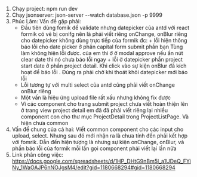 1. Chạy project: npm run dev
2. Chạy jsonserver: json-server --watch database.json -p 9999
3. Phúc Lâm: Vấn đề gặp phải:
   - Đầu tiên dùng fomik để validate nhưng datepicker của antd với react formik có vẻ bị conifg
     nên là phải viết riêng onChange, onBlur riêng cho datepicker không dùng trực tiếp của formik đc: + lỗi hiện thông báo lỗi cho date picker ở phần capital form submit phần bạn Tùng làm không hiện lỗi được. của em thì ở ở modal approve nếu ấn nút clear date thì nó chưa báo lỗi ngay + lỗi ở datepicker phần project start date ở phần project detail. Khi click vào sự kiện onBlur đã kích hoạt để báo lỗi . Đúng ra phải chờ khi thoát khỏi datepicker mới báo lỗi
   - Lỗi tương tự với multi select của antd cũng phải viết onChange onBlur riêng
   - Một vấn là hiệu ứng upload file rất xấu nhưng không fix được
   - Vì các component cho trang submit project chưa viết hoàn thiện lên ở trang view project detail em đã đã phải viết riêng lại nhiều component con cho thư mục ProjectDetail trong ProjectListPage. Và hiện chưa common
4. Vấn đề chung của cả hai:
   Viết common component cho các input cho upload, select. Nhưng sau đó mới nhận ra là chưa tính đến phải kết hợp với fomrik. Dẫn đến hiện tượng là nhưng sự kiện onChange, onBlur, và phần báo lỗi của formik mỗi lần gọi component phải viết lại lần nữa
5. Link phân công việc: https://docs.google.com/spreadsheets/d/1HP_DHtG9nBm5l_a1UDeQ_FYiNy_1WaOAJP6nNOJgsM4/edit?gid=1180668294#gid=1180668294
